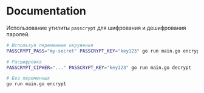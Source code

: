# Documentation

Использование утилиты `passcrypt` для шифрования и дешифрования паролей.

```bash
# Используя переменные окружения
PASSCRYPT_PASS="my-secret" PASSCRYPT_KEY="key123" go run main.go encrypt

# Расшифровка
PASSCRYPT_CIPHER="..." PASSCRYPT_KEY="key123" go run main.go decrypt

# Без переменных
go run main.go encrypt
```